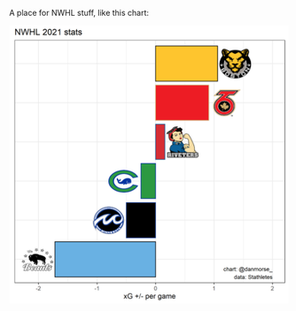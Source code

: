 A place for NWHL stuff, like this chart:

![chart](https://github.com/danmorse314/nwhl/blob/main/charts/nwhl%20team%20xg%20diff.png)

